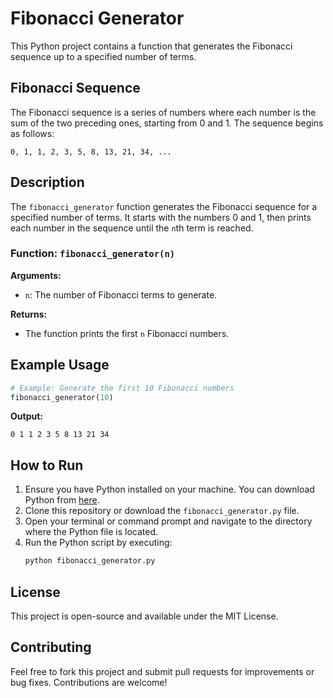 
# Fibonacci Generator

This Python project contains a function that generates the Fibonacci sequence up to a specified number of terms.

## Fibonacci Sequence

The Fibonacci sequence is a series of numbers where each number is the sum of the two preceding ones, starting from 0 and 1. The sequence begins as follows:
```
0, 1, 1, 2, 3, 5, 8, 13, 21, 34, ...
```

## Description

The `fibonacci_generator` function generates the Fibonacci sequence for a specified number of terms. It starts with the numbers 0 and 1, then prints each number in the sequence until the `n`th term is reached.

### Function: `fibonacci_generator(n)`

**Arguments:**
- `n`: The number of Fibonacci terms to generate.

**Returns:**
- The function prints the first `n` Fibonacci numbers.

## Example Usage

```python
# Example: Generate the first 10 Fibonacci numbers
fibonacci_generator(10)
```

**Output:**
```
0 1 1 2 3 5 8 13 21 34
```

## How to Run

1. Ensure you have Python installed on your machine. You can download Python from [here](https://www.python.org/downloads/).
2. Clone this repository or download the `fibonacci_generator.py` file.
3. Open your terminal or command prompt and navigate to the directory where the Python file is located.
4. Run the Python script by executing:
   ```bash
   python fibonacci_generator.py
   ```

## License

This project is open-source and available under the MIT License.

## Contributing

Feel free to fork this project and submit pull requests for improvements or bug fixes. Contributions are welcome!

